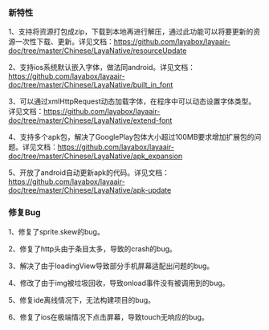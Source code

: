 ### 新特性

1、支持将资源打包成zip，下载到本地再进行解压，通过此功能可以将要更新的资源一次性下载、更新。详见文档：https://github.com/layabox/layaair-doc/tree/master/Chinese/LayaNative/resourceUpdate

2、支持ios系统默认嵌入字体，做法同android。详见文档：https://github.com/layabox/layaair-doc/tree/master/Chinese/LayaNative/built_in_font

3、可以通过xmlHttpRequest动态加载字体，在程序中可以动态设置字体类型。详见文档：https://github.com/layabox/layaair-doc/tree/master/Chinese/LayaNative/extend-font

4、支持多个apk包，解决了GooglePlay包体大小超过100MB要求增加扩展包的问题。详见文档：https://github.com/layabox/layaair-doc/tree/master/Chinese/LayaNative/apk_expansion

5、开放了android自动更新apk的代码。详见文档：https://github.com/layabox/layaair-doc/tree/master/Chinese/LayaNative/apk-update

### 修复Bug

1、修复了sprite.skew的bug。

2、修复了http头由于条目太多，导致的crash的bug。

3、解决了由于loadingView导致部分手机屏幕适配出问题的bug。

4、修改了由于img被垃圾回收，导致onload事件没有被调用到的bug。

5、修复ide离线情况下，无法构建项目的bug。

6、修复了ios在极端情况下点击屏幕，导致touch无响应的bug。
